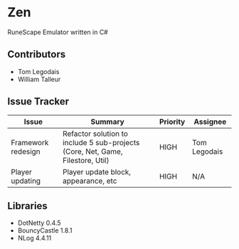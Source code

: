 # Zen
RuneScape Emulator written in C#

## Contributors
* Tom Legodais
* William Talleur

## Issue Tracker
| Issue  | Summary | Priority | Assignee |
| ------------- | ------------- | ------------- | ------------- | 
| Framework redesign  | Refactor solution to include 5 sub-projects (Core, Net, Game, Filestore, Util)  | HIGH  | Tom Legodais  |
| Player updating  | Player update block, appearance, etc  | HIGH  | N/A  |

## Libraries
* DotNetty 0.4.5
* BouncyCastle 1.8.1
* NLog 4.4.11
